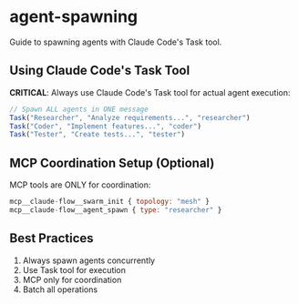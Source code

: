 # agent-spawning

Guide to spawning agents with Claude Code's Task tool.

## Using Claude Code's Task Tool

**CRITICAL**: Always use Claude Code's Task tool for actual agent execution:

```javascript
// Spawn ALL agents in ONE message
Task("Researcher", "Analyze requirements...", "researcher")
Task("Coder", "Implement features...", "coder")
Task("Tester", "Create tests...", "tester")
```

## MCP Coordination Setup (Optional)

MCP tools are ONLY for coordination:

```javascript
mcp__claude-flow__swarm_init { topology: "mesh" }
mcp__claude-flow__agent_spawn { type: "researcher" }
```

## Best Practices

1. Always spawn agents concurrently
2. Use Task tool for execution
3. MCP only for coordination
4. Batch all operations

